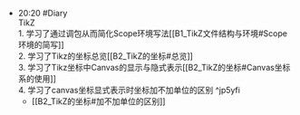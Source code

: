 
- 20:20 #Diary<br>TikZ<br>1. 学习了通过调包从而简化Scope环境写法[[B1_TikZ文件结构与环境#Scope环境的简写]]<br>2. 学习了Tikz的坐标总览[[B2_TikZ的坐标#总览]]<br>3. 学习了Tikz坐标中Canvas的显示与隐式表示[[B2_TikZ的坐标#Canvas坐标系的使用]]<br>4. 学习了canvas坐标显式表示时坐标加不加单位的区别 ^jp5yfi
	- [[B2_TikZ的坐标#加不加单位的区别]]